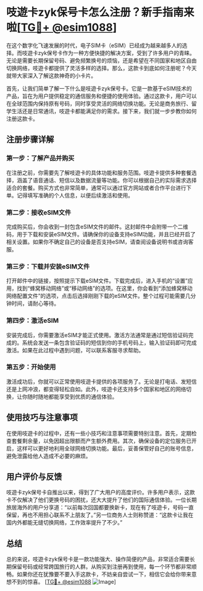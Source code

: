 # 吱遊卡zyk保号卡怎么注册？新手指南来啦[[TG💪+ @esim1088](https://t.me/s/esim1088)]

在这个数字化飞速发展的时代，电子SIM卡（eSIM）已经成为越来越多人的选择。而吱遊卡zyk保号卡作为一种方便快捷的解决方案，受到了许多用户的青睐。无论是需要长期保留号码、避免频繁换号的烦恼，还是希望在不同国家和地区自由切换网络，吱遊卡都提供了灵活多样的选择。那么，这款卡到底如何注册呢？今天就带大家深入了解这款神奇的小卡片。

首先，让我们简单了解一下什么是吱遊卡zyk保号卡。它是一款基于eSIM技术的产品，旨在为用户提供稳定的通信服务和便捷的使用体验。通过这款卡，用户可以在全球范围内保持原有号码，同时享受灵活的网络切换功能。无论是商务旅行、留学生活还是日常通讯，吱遊卡都能满足你的需求。接下来，我们就一步步教你如何注册这款卡。

## 注册步骤详解

### 第一步：了解产品并购买

在注册之前，你需要先了解吱遊卡的具体功能和服务范围。吱遊卡提供多种套餐选择，涵盖了语音通话、短信以及数据流量等功能。你可以根据自己的实际需求选择适合的套餐。购买方式也非常简单，通常可以通过官方网站或者合作平台进行下单。记得填写准确的个人信息，以便后续激活和使用。

### 第二步：接收eSIM文件

完成购买后，你会收到一封包含eSIM文件的邮件。这封邮件中会附带一个二维码，用于下载和安装eSIM文件。请确保你的设备支持eSIM功能，并且已经开启了相关设置。如果你不确定自己的设备是否支持eSIM，请查阅设备说明书或咨询客服。

### 第三步：下载并安装eSIM文件

打开邮件中的链接，按照提示下载eSIM文件。下载完成后，进入手机的“设置”应用，找到“蜂窝移动网络”或“移动网络”的选项。在这里，你会看到“添加蜂窝移动网络配置文件”的选项，点击后选择刚刚下载的eSIM文件。整个过程可能需要几分钟时间，请耐心等待。

### 第四步：激活eSIM

安装完成后，你需要激活eSIM才能正式使用。激活方法通常是通过短信验证码完成的。系统会发送一条包含验证码的短信到你的手机号码上，输入验证码即可完成激活。如果在此过程中遇到问题，可以联系客服寻求帮助。

### 第五步：开始使用

激活成功后，你就可以正常使用吱遊卡提供的各项服务了。无论是打电话、发短信还是上网冲浪，都变得轻松自如。此外，吱遊卡还支持多个国家和地区的网络切换，让你随时随地都能享受到优质的通信体验。

## 使用技巧与注意事项

在使用吱遊卡的过程中，还有一些小技巧和注意事项需要特别注意。首先，定期检查套餐剩余量，以免因超出限额而产生额外费用。其次，确保设备的定位服务已开启，这样可以更好地利用全球网络切换功能。最后，妥善保管好自己的账号信息，避免泄露给他人造成不必要的麻烦。

## 用户评价与反馈

吱遊卡zyk保号卡自推出以来，得到了广大用户的高度评价。许多用户表示，这款卡不仅解决了他们更换号码的困扰，还大大提升了他们的国际通信体验。一位长期旅居海外的用户分享道：“以前每次回国都要换新卡，现在有了吱遊卡，号码一直保留，再也不用担心联系不上朋友了。”另一位商务人士则称赞道：“这款卡让我在国内外都能无缝切换网络，工作效率提升了不少。”

## 总结

总的来说，吱遊卡zyk保号卡是一款功能强大、操作简便的产品，非常适合需要长期保留号码或经常跨国旅行的人群。从购买到注册再到使用，每一个环节都非常顺畅。如果你还在犹豫要不要入手这款卡，不妨亲自尝试一下，相信它会给你带来意想不到的惊喜。 [[TG💪+ @esim1088](https://t.me/s/esim1088) ![Image](https://i.postimg.cc/4NQfJmqS/Snipaste-2025-05-13-00-14-12.png)]